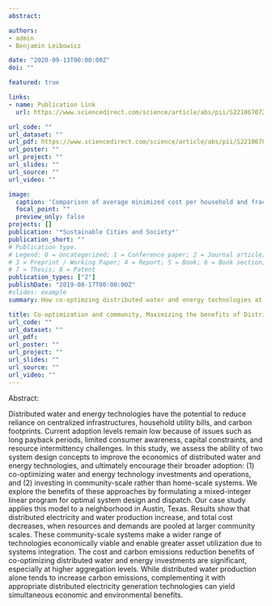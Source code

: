 ```yaml
---
abstract: 

authors:
- admin
- Benjamin Leibowicz

date: "2020-09-13T00:00:00Z"
doi: ""

featured: true

links:
- name: Publication Link
  url: https://www.sciencedirect.com/science/article/abs/pii/S2210670720307320

url_code: ""
url_dataset: ""
url_pdf: https://www.sciencedirect.com/science/article/abs/pii/S2210670720307320
url_poster: ""
url_project: ""
url_slides: ""
url_source: ""
url_video: ""

image:
  caption: 'Comparison of average minimized cost per household and fraction of electricity and water produced by distributed technologies across the scenarios'
  focal_point: ""
  preview_only: false
projects: []
publication: '*Sustainable Cities and Society*'
publication_short: ""
# Publication type.
# Legend: 0 = Uncategorized; 1 = Conference paper; 2 = Journal article;
# 3 = Preprint / Working Paper; 4 = Report; 5 = Book; 6 = Book section;
# 7 = Thesis; 8 = Patent
publication_types: ["2"]
publishDate: "2019-08-17T00:00:00Z"
#slides: example
summary: How co-optimzing distributed water and energy technologies at the community scale can bring about cost savings that wouldn't exist without their mutual benefits.

title: Co-optimization and community, Maximizing the benefits of Distributed Electricity and Water Technologies
url_code: ""
url_dataset: ""
url_pdf: 
url_poster: ""
url_project: ""
url_slides: ""
url_source: ""
url_video: ""
---
```


Abstract:

Distributed water and energy technologies have the potential to reduce reliance on centralized infrastructures, household utility bills, and carbon footprints. Current adoption levels remain low because of issues such as long payback periods, limited consumer awareness, capital constraints, and resource intermittency challenges. In this study, we assess the ability of two system design concepts to improve the economics of distributed water and energy technologies, and ultimately encourage their broader adoption: (1) co-optimizing water and energy technology investments and operations, and (2) investing in community-scale rather than home-scale systems. We explore the benefits of these approaches by formulating a mixed-integer linear program for optimal system design and dispatch. Our case study applies this model to a neighborhood in Austin, Texas. Results show that distributed electricity and water production increase, and total cost decreases, when resources and demands are pooled at larger community scales. These community-scale systems make a wider range of technologies economically viable and enable greater asset utilization due to systems integration. The cost and carbon emissions reduction benefits of co-optimizing distributed water and energy investments are significant, especially at higher aggregation levels. While distributed water production alone tends to increase carbon emissions, complementing it with appropriate distributed electricity generation technologies can yield simultaneous economic and environmental benefits.